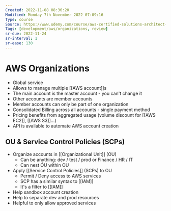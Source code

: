 ```yaml
---
Created: 2022-11-08 08:36:20
Modified: Monday 7th November 2022 07:09:16
Type: course
Source: https://www.udemy.com/course/aws-certified-solutions-architect-associate-saa-c01/?xref=E0Aed11STH4LPUQvCz0GJFABTmM=
Tags: [development/aws/organizations, review]
sr-due: 2022-11-24
sr-interval: 1
sr-ease: 130
---
```


# AWS Organizations

- Global service
- Allows to manage multiple [[AWS account]]s
- The main account is the master account - you can't change it
- Other accounts are member accounts
- Member accounts can only be part of one organization
- Consolidated Billing across all accounts - single payment method
- Pricing benefits from aggregated usage (volume discount for [[AWS EC2]], [[AWS S3]]...)
- API is available to automate AWS account creation

## OU & Service Control Policies (SCPs)

- Organize accounts in [[Organizational Unit]] (OU)
    - Can be anything: dev / test / prod or Finance / HR / IT
    - Can nest OU within OU
- Apply [[Service Control Policies]] (SCPs) to OU
    - Permit / Deny access to AWS services
    - SCP has a similar syntax to [[IAM]]
    - It's a filter to [[IAM]]
- Help sandbox account creation
- Help to separate dev and prod resources
- Helpful to only allow approved services
